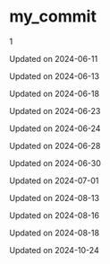 # my_commit

1


Updated on 2024-06-11

Updated on 2024-06-13

Updated on 2024-06-18

Updated on 2024-06-23

Updated on 2024-06-24

Updated on 2024-06-28

Updated on 2024-06-30

Updated on 2024-07-01

Updated on 2024-08-13

Updated on 2024-08-16

Updated on 2024-08-18

Updated on 2024-10-24